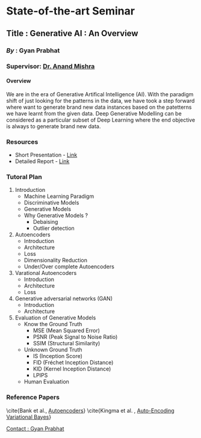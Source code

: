 # State-of-the-art Seminar

## **Title** : Generative AI : An Overview

### **_By_** : Gyan Prabhat
### **Supervisor**: [Dr. Anand Mishra](https://anandmishra22.github.io/) <br>

#### Overview
We are in the era of Generative Artifical Intelligence (AI). With the paradigm shift of just looking for the patterns in the data, we have took a step forward where want to generate brand new data instances based on the patetterns we have learnt from the given data. Deep Generative Modelling can be considered as a particular subset of Deep Learning where the end objective is always to generate brand new data. 

### **Resources**
- Short Presentation - [Link]()
- Detailed Report - [Link]()

### Tutoral Plan
1. Introduction
   * Machine Learning Paradigm
   * Discriminative Models
   * Generative Models
   * Why Generative Models ?
       - Debaising
       - Outlier detection
2. Autoencoders
   * Introduction
   * Architecture
   * Loss
   * Dimensionality Reduction
   * Under/Over complete Autoencoders
3. Varational Autoencoders
   * Introduction
   * Architecture
   * Loss
4. Generative adversarial networks (GAN)
   * Introduction
   * Architecture
5. Evaluation of Generative Models
   * Know the Ground Truth
       * MSE (Mean Squared Error)
       * PSNR (Peak Signal to Noise Ratio)
       * SSIM (Structural Similarity)
   * Unknown Ground Truth
     - IS (Inception Score)
     - FID (Fréchet Inception Distance)
     - KID (Kernel Inception Distance)
     - LPIPS
   * Human Evaluation

### Reference Papers
\cite{Bank et al., [Autoencoders](https://arxiv.org/pdf/2003.05991.pdf)}
\cite{Kingma et al. , [Auto-Encoding Variational Bayes](https://arxiv.org/pdf/1312.6114v10.pdf)}


[Contact : Gyan Prabhat](prabhat.1@iitj.ac.in)


